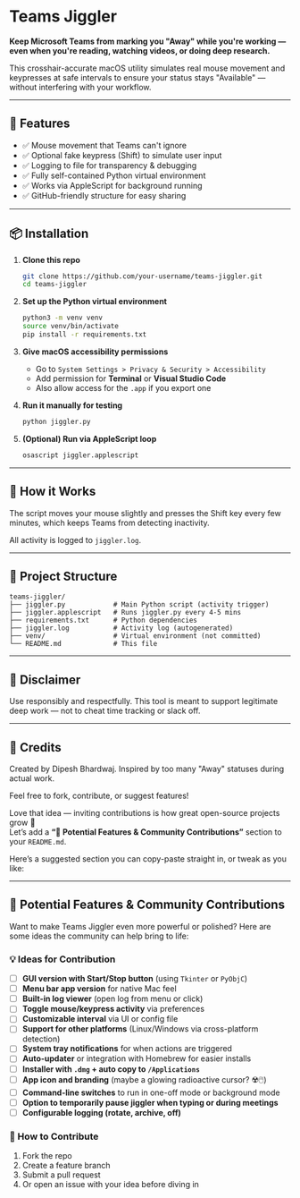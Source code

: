 # Teams Jiggler

**Keep Microsoft Teams from marking you "Away" while you're working — even when you're reading, watching videos, or doing deep research.**

This crosshair-accurate macOS utility simulates real mouse movement and keypresses at safe intervals to ensure your status stays "Available" — without interfering with your workflow.

---

## 🧰 Features

- ✅ Mouse movement that Teams can't ignore
- ✅ Optional fake keypress (Shift) to simulate user input
- ✅ Logging to file for transparency & debugging
- ✅ Fully self-contained Python virtual environment
- ✅ Works via AppleScript for background running
- ✅ GitHub-friendly structure for easy sharing

---

## 📦 Installation

1. **Clone this repo**

   ```bash
   git clone https://github.com/your-username/teams-jiggler.git
   cd teams-jiggler
   ```

2. **Set up the Python virtual environment**

   ```bash
   python3 -m venv venv
   source venv/bin/activate
   pip install -r requirements.txt
   ```

3. **Give macOS accessibility permissions**

   - Go to `System Settings > Privacy & Security > Accessibility`
   - Add permission for **Terminal** or **Visual Studio Code**
   - Also allow access for the `.app` if you export one

4. **Run it manually for testing**

   ```bash
   python jiggler.py
   ```

5. **(Optional) Run via AppleScript loop**
   ```bash
   osascript jiggler.applescript
   ```

---

## 🧪 How it Works

The script moves your mouse slightly and presses the Shift key every few minutes, which keeps Teams from detecting inactivity.

All activity is logged to `jiggler.log`.

---

## 🧼 Project Structure

```
teams-jiggler/
├── jiggler.py            # Main Python script (activity trigger)
├── jiggler.applescript   # Runs jiggler.py every 4-5 mins
├── requirements.txt      # Python dependencies
├── jiggler.log           # Activity log (autogenerated)
├── venv/                 # Virtual environment (not committed)
└── README.md             # This file
```

---

## 🚫 Disclaimer

Use responsibly and respectfully. This tool is meant to support legitimate deep work — not to cheat time tracking or slack off.

---

## 🙌 Credits

Created by Dipesh Bhardwaj. Inspired by too many "Away" statuses during actual work.

Feel free to fork, contribute, or suggest features!

Love that idea — inviting contributions is how great open-source projects grow 🌱  
Let’s add a **“🧩 Potential Features & Community Contributions”** section to your `README.md`.

Here’s a suggested section you can copy-paste straight in, or tweak as you like:

---

## 🧩 Potential Features & Community Contributions

Want to make Teams Jiggler even more powerful or polished? Here are some ideas the community can help bring to life:

### 💡 Ideas for Contribution

- [ ] **GUI version with Start/Stop button** (using `Tkinter` or `PyObjC`)
- [ ] **Menu bar app version** for native Mac feel
- [ ] **Built-in log viewer** (open log from menu or click)
- [ ] **Toggle mouse/keypress activity** via preferences
- [ ] **Customizable interval** via UI or config file
- [ ] **Support for other platforms** (Linux/Windows via cross-platform detection)
- [ ] **System tray notifications** for when actions are triggered
- [ ] **Auto-updater** or integration with Homebrew for easier installs
- [ ] **Installer with `.dmg` + auto copy to `/Applications`**
- [ ] **App icon and branding** (maybe a glowing radioactive cursor? ☢️🖱️)
- [ ] **Command-line switches** to run in one-off mode or background mode
- [ ] **Option to temporarily pause jiggler when typing or during meetings**
- [ ] **Configurable logging (rotate, archive, off)**

### 🤝 How to Contribute

1. Fork the repo
2. Create a feature branch
3. Submit a pull request
4. Or open an issue with your idea before diving in
